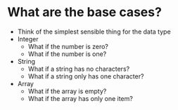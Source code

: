 # What are the base cases?

* Think of the simplest sensible thing for the data type
* Integer
    * What if the number is zero?
    * What if the number is one?
* String
    * What if a string has no characters?
    * What if a string only has one character?
* Array
    * What if the array is empty?
    * What if the array has only one item?
